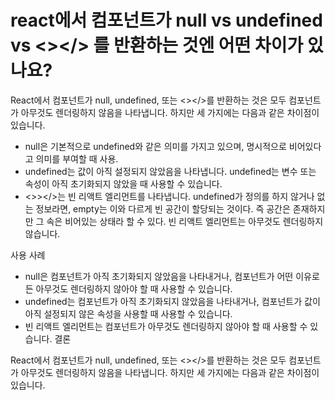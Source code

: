 # react에서 컴포넌트가  null vs undefined vs <></>  를 반환하는 것엔 어떤 차이가 있나요?


React에서 컴포넌트가 null, undefined, 또는 <></>를 반환하는 것은 모두 컴포넌트가 아무것도 렌더링하지 않음을 나타냅니다. 하지만 세 가지에는 다음과 같은 차이점이 있습니다.

- null은 기본적으로 undefined와 같은 의미를 가지고 있으며, 명시적으로 비어있다고 의미를 부여할 때 사용. 
- undefined는 값이 아직 설정되지 않았음을 나타냅니다. undefined는 변수 또는 속성이 아직 초기화되지 않았을 때 사용할 수 있습니다.
- <>></>는 빈 리액트 엘리먼트를 나타냅니다. undefined가 정의를 하지 않거나 없는 정보라면, empty는 이와 다르게 빈 공간이 할당되는 것이다. 즉 공간은 존재하지만 그 속은 비어있는 상태라 할 수 있다. 
빈 리액트 엘리먼트는 아무것도 렌더링하지 않습니다.

사용 사례

- null은 컴포넌트가 아직 초기화되지 않았음을 나타내거나, 컴포넌트가 어떤 이유로든 아무것도 렌더링하지 않아야 할 때 사용할 수 있습니다.
- undefined는 컴포넌트가 아직 초기화되지 않았음을 나타내거나, 컴포넌트가 값이 아직 설정되지 않은 속성을 사용할 때 사용할 수 있습니다.
- 빈 리액트 엘리먼트는 컴포넌트가 아무것도 렌더링하지 않아야 할 때 사용할 수 있습니다.
결론

React에서 컴포넌트가 null, undefined, 또는 <></>를 반환하는 것은 모두 컴포넌트가 아무것도 렌더링하지 않음을 나타냅니다. 하지만 세 가지에는 다음과 같은 차이점이 있습니다.